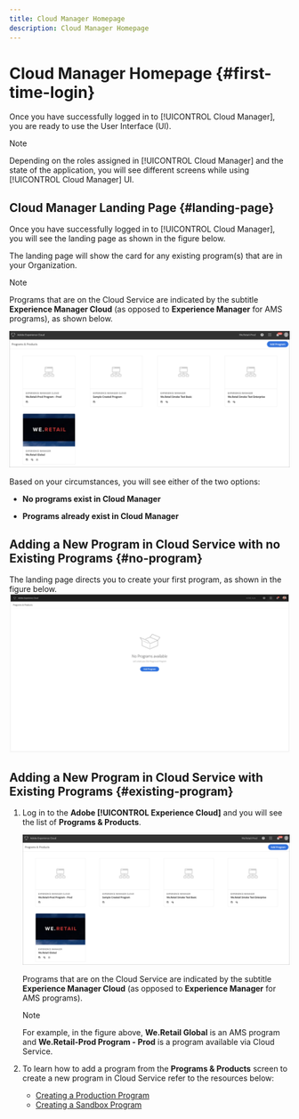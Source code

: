 ```yaml
---
title: Cloud Manager Homepage
description: Cloud Manager Homepage
---
```


# Cloud Manager Homepage {#first-time-login} 

Once you have successfully logged in to [!UICONTROL Cloud Manager], you are ready to use the User Interface (UI).

>[!NOTE]
>
>Depending on the roles assigned in [!UICONTROL Cloud Manager] and the state of the application, you will see different screens while using [!UICONTROL Cloud Manager] UI.

## Cloud Manager Landing Page {#landing-page}

Once you have successfully logged in to [!UICONTROL Cloud Manager], you will see the landing page as shown in the figure below.

The landing page will show the card for any existing program(s) that are in your Organization.

>[!NOTE]
>
>Programs that are on the Cloud Service are indicated by the subtitle **Experience Manager Cloud** (as opposed to **Experience Manager** for AMS programs), as shown below.

![](assets/first_timelogin1.png)


Based on your circumstances, you will see either of the two options:

* **No programs exist in Cloud Manager**

* **Programs already exist in Cloud Manager**


## Adding a New Program in Cloud Service with no Existing Programs {#no-program}


The landing page directs you to create your first program, as shown in the figure below.
   ![](assets/first_timelogin0.png)
      

## Adding a New Program in Cloud Service with Existing Programs {#existing-program}


1. Log in to the **Adobe [!UICONTROL Experience Cloud]** and you will see the list of **Programs & Products**.

   ![](assets/first_timelogin1.png)

   Programs that are on the Cloud Service are indicated by the subtitle **Experience Manager Cloud** (as opposed to **Experience Manager** for AMS programs). 
   
   >[!NOTE]
   >For example, in the figure above, **We.Retail Global** is an AMS program and **We.Retail-Prod Program - Prod** is a program available via Cloud Service.

1. To learn how to add a program from the **Programs & Products** screen to create a new program in Cloud Service refer to the resources below:

   * [Creating a Production Program](/help/onboarding/getting-access-to-aem-in-cloud/creating-production-program.md)
   * [Creating a Sandbox Program](/help/onboarding/getting-access-to-aem-in-cloud/creating-sandbox-program.md)

  
